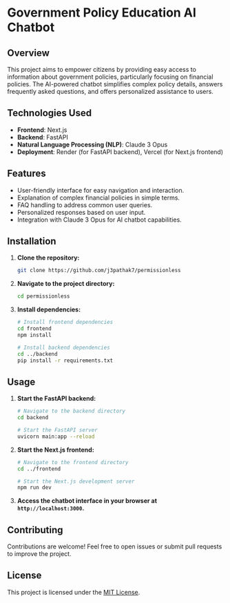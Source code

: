 # Government Policy Education AI Chatbot

## Overview

This project aims to empower citizens by providing easy access to information about government policies, particularly focusing on financial policies. The AI-powered chatbot simplifies complex policy details, answers frequently asked questions, and offers personalized assistance to users.

## Technologies Used

- **Frontend**: Next.js
- **Backend**: FastAPI
- **Natural Language Processing (NLP)**: Claude 3 Opus
- **Deployment**: Render (for FastAPI backend), Vercel (for Next.js frontend)

## Features

- User-friendly interface for easy navigation and interaction.
- Explanation of complex financial policies in simple terms.
- FAQ handling to address common user queries.
- Personalized responses based on user input.
- Integration with Claude 3 Opus for AI chatbot capabilities.

## Installation

1. **Clone the repository:**

   ```bash
   git clone https://github.com/j3pathak7/permissionless
   ```

2. **Navigate to the project directory:**

   ```bash
   cd permissionless
   ```

3. **Install dependencies:**

   ```bash
   # Install frontend dependencies
   cd frontend
   npm install

   # Install backend dependencies
   cd ../backend
   pip install -r requirements.txt
   ```

## Usage

1. **Start the FastAPI backend:**

   ```bash
   # Navigate to the backend directory
   cd backend

   # Start the FastAPI server
   uvicorn main:app --reload
   ```

2. **Start the Next.js frontend:**

   ```bash
   # Navigate to the frontend directory
   cd ../frontend

   # Start the Next.js development server
   npm run dev
   ```

3. **Access the chatbot interface in your browser at `http://localhost:3000`.**

## Contributing

Contributions are welcome! Feel free to open issues or submit pull requests to improve the project.

## License

This project is licensed under the [MIT License](LICENSE).
